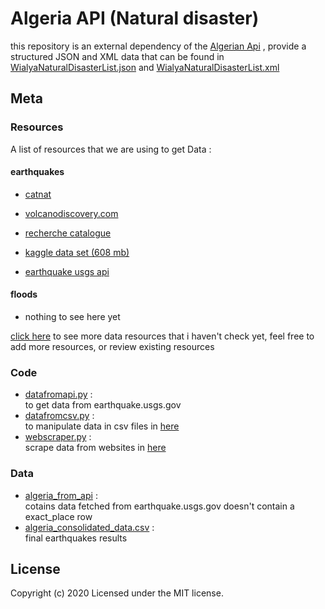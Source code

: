 # Algeria API (Natural disaster)

this repository is an external dependency of the [Algerian Api](https://github.com/Fcmam5/algeria-api) ,  provide a structured JSON and XML data that can be found in [WialyaNaturalDisasterList.json](/data/WialyaNaturalDisasterList.json) and [WialyaNaturalDisasterList.xml](/data/WialyaNaturalDisasterList.xml)

## Meta

### Resources

 A list of resources that we are using to get Data :

#### earthquakes

- [catnat]( https://www.catnat.net/donneesstats/bd-catnat)

- [volcanodiscovery.com](https://www.volcanodiscovery.com/earthquakes/algeria/archive/2011-may-.html)

- [recherche catalogue](/utils/dataResources/files/recherche_catalogue_0_1602169384.csv)

- [kaggle data set (608 mb)](https://www.kaggle.com/danielpe/earthquakes)

- [earthquake usgs api](https://earthquake.usgs.gov/fdsnws/event/1/query?format=csv&starttime=20100907&latitude=28&longitude=2.&maxradius=50)

#### floods

- nothing to see here yet

[click here](/utils/dataResources/files/more.md)  to see more data resources that i haven't check yet, feel free to add  more resources, or review existing resources

### Code
 - [datafromapi.py](https://github.com/abderrahmaneMustapha/algeria-api-natural-disaster/blob/main/utils/code/earthquakes/datafromapi.py) : <br>
 to get data from  earthquake.usgs.gov
 - [datafromcsv.py](https://github.com/abderrahmaneMustapha/algeria-api-natural-disaster/blob/main/utils/code/earthquakes/datafromcsv.py) : <br>
  to manipulate data in csv files in [here](https://github.com/abderrahmaneMustapha/algeria-api-natural-disaster/tree/main/utils/dataResources/files/earthquakes)
 - [webscraper.py](https://github.com/abderrahmaneMustapha/algeria-api-natural-disaster/blob/main/utils/code/earthquakes/webscraper.py) : <br> 
 scrape data from  websites in [here](https://github.com/abderrahmaneMustapha/algeria-api-natural-disaster/blob/main/utils/dataResources/files/more.md)
### Data
 - [algeria_from_api](https://github.com/abderrahmaneMustapha/algeria-api-natural-disaster/blob/main/utils/dataResources/files/earthquakes/algeria_from_api.csv) : <br>
 cotains data fetched from earthquake.usgs.gov  doesn't contain a exact_place row
- [algeria_consolidated_data.csv](https://github.com/abderrahmaneMustapha/algeria-api-natural-disaster/blob/main/utils/dataResources/files/earthquakes/algeria_consolidated_data.csv) : <br>
final  earthquakes results 

## License

Copyright (c) 2020  Licensed under the MIT license.

